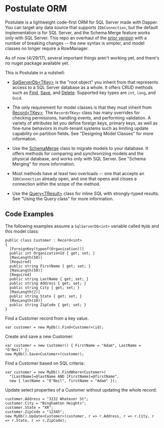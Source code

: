 # Postulate ORM

Postulate is a lightweight code-first ORM for SQL Server made with Dapper. You can target any data source that supports `IDbConnection`, but the default implementation is for SQL Server, and the Schema Merge feature works only with SQL Server. This repo an overhaul of the [prior version](https://github.com/adamosoftware/Postulate08) with a number of breaking changes -- the new syntax is simpler, and model classes no longer require a RowManager.

As of now (4/29/17), several important things aren't working yet, and there's no nuget package available yet.

This is Postulate in a nutshell:

- [SqlServerDb&lt;TKey&gt;](https://github.com/adamosoftware/PostulateORM/blob/master/PostulateV1/SqlServerDb.cs) is the "root object" you inherit from that represents access to a SQL Server database as a whole. It offers CRUD methods such as [Find](https://github.com/adamosoftware/PostulateORM/blob/master/PostulateV1/SqlServerDb.cs#L29), [Save](https://github.com/adamosoftware/PostulateORM/blob/master/PostulateV1/SqlServerDb.cs#L83), and [Delete](https://github.com/adamosoftware/PostulateORM/blob/master/PostulateV1/SqlServerDb.cs#L56). Supported key types are `int`, `long`, and `Guid`.

- The only requirement for model classes is that they must inherit from [Record&lt;TKey&gt;](https://github.com/adamosoftware/PostulateORM/blob/master/PostulateV1/Abstract/Record.cs). The `Record<TKey>` class has many overrides for checking permissions, handling events, and performing validation. A variety of attributes let you define foreign keys, primary keys, as well as fine-tune behaviors in multi-tenant systems such as limiting update capability on partition fields. See "Designing Model Classes" for more information.

- Use the [SchemaMerge](https://github.com/adamosoftware/PostulateORM/blob/master/PostulateV1/Merge/SchemaMerge.cs) class to migrate models to your database. It offers methods for comparing and synchronizing models and the physical database, and works only with SQL Server. See "Schema Merging" for more information.

- Most methods have at least two overloads -- one that accepts an `IDbConnection` already open, and one that opens and closes a connection within the scope of the method.

- Use the [Query&lt;TResult&gt;](https://github.com/adamosoftware/PostulateORM/blob/master/PostulateV1/Query.cs) class for inline SQL with strongly-typed results. See "Using the Query class" for more information.

## Code Examples

The following examples assume a `SqlServerDb<int>` variable called `MyDb` and this model class:

    public class Customer : Record<int>
    {
      [ForeignKey(typeof(Organization))]
      public int OrganizationId { get; set; }
      [MaxLength(50)]
      [Required]
      public string FirstName { get; set; }
      [MaxLength(50)]
      [Required]
      public string LastName { get; set; }
      public string Address { get; set; }
      public string City { get; set; }
      [MaxLength(2)]
      public string State { get; set; }
      [MaxLength(10)]
      public string ZipCode { get; set; }
    }

Find a Customer record from a key value.

    var customer = new MyDb().Find<Customer>(id);
    
Create and save a new Customer:

    var customer = new Customer() { FirstName = "Adam", LastName = "O'Neil" };
    new MyDb().Save<Customer>(customer);

Find a Customer based on SQL criteria:

    var customer = new MyDb().FindWhere<Customer>(
      "[LastName]=@lastName AND [FirstName]=@firstName", 
      new { lastName = "O'Neil", firstName = "Adam" });
      
Update select properties of a Customer without updating the whole record:

    customer.Address = "3232 Whatever St";
    customer.City = "Binghamton Heights";
    customer.State = "XR";
    customer.ZipCode = "12345";
    new MyDb().Update<Customer>(customer, r => r.Address, r => r.City, r => r.State, r => r.ZipCode);
